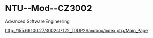 # NTU--Mod--CZ3002
Advanced Software Engineering

http://155.69.100.27/3002s12122_TDDP2Sandbox/index.php/Main_Page
